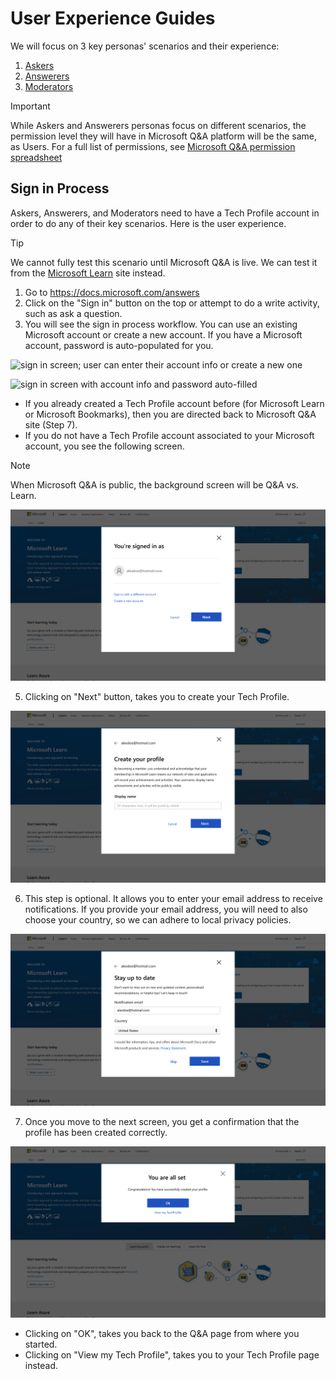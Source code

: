# User Experience Guides

We will focus on 3 key personas' scenarios and their experience:

1. [Askers](asker.md)
1. [Answerers](answerer.md)
1. [Moderators](moderator.md)

> [!IMPORTANT]
> While Askers and Answerers personas focus on different scenarios, the permission level they will have in Microsoft Q&A platform will be the same, as Users. For a full list of permissions, see [Microsoft Q&A permission spreadsheet](https://microsoft.sharepoint.com/:x:/t/CE_APEX/ESBa0UT4rH9AklJPKsHOuNoBToDZKakeXuCIRtBABNtBMA?e=JayYyP)

## Sign in Process

Askers, Answerers, and Moderators need to have a Tech Profile account in order to do any of their key scenarios. Here is the user experience.

> [!TIP]
> We cannot fully test this scenario until Microsoft Q&A is live. We can test it from the [Microsoft Learn](https://docs.microsoft.com/learn) site instead.

1. Go to https://docs.microsoft.com/answers
1. Click on the "Sign in" button on the top or attempt to do a write activity, such as ask a question.
1. You will see the sign in process workflow. You can use an existing Microsoft account or create a new account. If you have a Microsoft account, password is auto-populated for you.

![sign in screen; user can enter their account info or create a new one](media/sign-in-process-1.png)

![sign in screen with account info and password auto-filled](media/sign-in-process-2.png)

- If you already created a Tech Profile account before (for Microsoft Learn or Microsoft Bookmarks), then you are directed back to Microsoft Q&A site (Step 7).
- If you do not have a Tech Profile account associated to your Microsoft account, you see the following screen.

> [!NOTE]
> When Microsoft Q&A is public, the background screen will be Q&A vs. Learn.

![confirm to use current user account](media/sign-in-process-3.png)

5. Clicking on "Next" button, takes you to create your Tech Profile.

![enter your tech profile user name screen](media/sign-in-process-4.png)

6. This step is optional. It allows you to enter your email address to receive notifications. If you provide your email address, you will need to also choose your country, so we can adhere to local privacy policies.

![provide email and country](media/sign-in-process-5.png)

7. Once you move to the next screen, you get a confirmation that the profile has been created correctly.

![profile created successfully](media/sign-in-process-6.png)

- Clicking on "OK", takes you back to the Q&A page from where you started.
- Clicking on "View my Tech Profile", takes you to your Tech Profile page instead.
